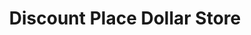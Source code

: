 ---
title: "Discount Place Dollar Store"
url: /washington/discount-place-dollar-store/
shop: Lebensmittel
---
